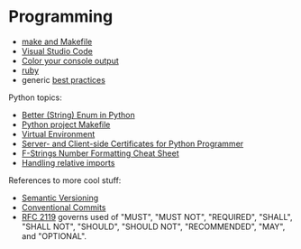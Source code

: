 # Programming

* [make and Makefile](/apps/make/)
* [Visual Studio Code](/apps/vscode/)
* [Color your console output](color-console.html)
* [ruby](/apps/ruby.html)
* generic [best practices](best-practices.md)

Python topics:

* [Better (String) Enum in Python](python-string-enum.html)
* [Python project Makefile](/apps/make/python.mak)
* [Virtual Environment](pyenv-virtualenv.html)
* [Server- and Client-side Certificates for Python Programmer](https.html)
* [F-Strings Number Formatting Cheat Sheet](https://cheatography.com/brianallan/cheat-sheets/python-f-strings-number-formatting/)
* [Handling relative imports](https://iq-inc.com/importerror-attempted-relative-import/)

References to more cool stuff:

* [Semantic Versioning](https://semver.org/)
* [Conventional Commits](https://www.conventionalcommits.org/en/v1.0.0/#summary)
* [RFC 2119](https://www.ietf.org/rfc/rfc2119.txt)
governs used of "MUST", "MUST NOT", "REQUIRED", "SHALL", "SHALL NOT", "SHOULD",
"SHOULD NOT", "RECOMMENDED", "MAY", and "OPTIONAL".
